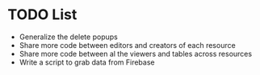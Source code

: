 # TODO List

- Generalize the delete popups
- Share more code between editors and creators of each resource
- Share more code between al the viewers and tables across resources
- Write a script to grab data from Firebase
